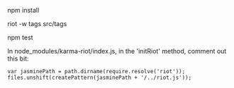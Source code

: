npm install

riot -w tags src/tags

npm test


In node_modules/karma-riot/index.js, in the 'initRiot' method, comment out this bit:

`var jasminePath = path.dirname(require.resolve('riot'));
files.unshift(createPattern(jasminePath + '/../riot.js'));`


